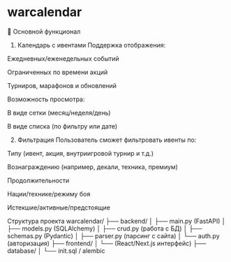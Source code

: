 # warcalendar

🔧 Основной функционал
1. Календарь с ивентами
Поддержка отображения:

Ежедневных/еженедельных событий

Ограниченных по времени акций

Турниров, марафонов и обновлений

Возможность просмотра:

В виде сетки (месяц/неделя/день)

В виде списка (по фильтру или дате)

2. Фильтрация
Пользователь сможет фильтровать ивенты по:

Типу (ивент, акция, внутриигровой турнир и т.д.)

Вознаграждению (например, декали, техника, премиум)

Продолжительности

Нации/технике/режиму боя

Истекшие/активные/предстоящие



Структура проекта
warcalendar/
├── backend/
│   ├── main.py (FastAPI)
│   ├── models.py (SQLAlchemy)
│   ├── crud.py (работа с БД)
│   ├── schemas.py (Pydantic)
│   ├── parser.py (парсинг с сайта)
│   └── auth.py (авторизация)
├── frontend/
│   └── (React/Next.js интерфейс)
├── database/
│   └── init.sql / alembic
